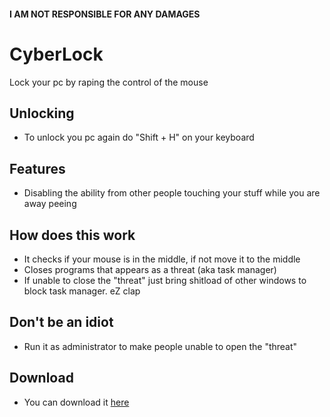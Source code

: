 #### I AM NOT RESPONSIBLE FOR ANY DAMAGES
# CyberLock
 Lock your pc by raping the control of the mouse

## Unlocking
* To unlock you pc again do "Shift + H" on your keyboard

## Features
* Disabling the ability from other people touching your stuff while you are away peeing

## How does this work
* It checks if your mouse is in the middle, if not move it to the middle
* Closes programs that appears as a threat (aka task manager)
* If unable to close the "threat" just bring shitload of other windows to block task manager. eZ clap

## Don't be an idiot
* Run it as administrator to make people unable to open the "threat"

## Download
* You can download it [here](https://github.com/TheCyberDiamond/CyberLock/releases)
